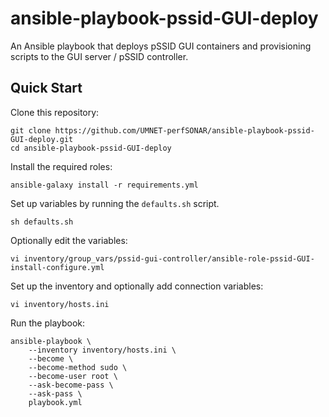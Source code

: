 # ansible-playbook-pssid-GUI-deploy
An Ansible playbook that deploys pSSID GUI containers and provisioning scripts
to the GUI server / pSSID controller.

## Quick Start
Clone this repository:
```
git clone https://github.com/UMNET-perfSONAR/ansible-playbook-pssid-GUI-deploy.git
cd ansible-playbook-pssid-GUI-deploy
```
Install the required roles:
```
ansible-galaxy install -r requirements.yml
```
Set up variables by running the `defaults.sh` script.
```
sh defaults.sh
```
Optionally edit the variables:
```
vi inventory/group_vars/pssid-gui-controller/ansible-role-pssid-GUI-install-configure.yml
```
Set up the inventory and optionally add connection variables:
```
vi inventory/hosts.ini
```
Run the playbook:
```
ansible-playbook \
    --inventory inventory/hosts.ini \
    --become \
    --become-method sudo \
    --become-user root \
    --ask-become-pass \
    --ask-pass \
    playbook.yml
```
